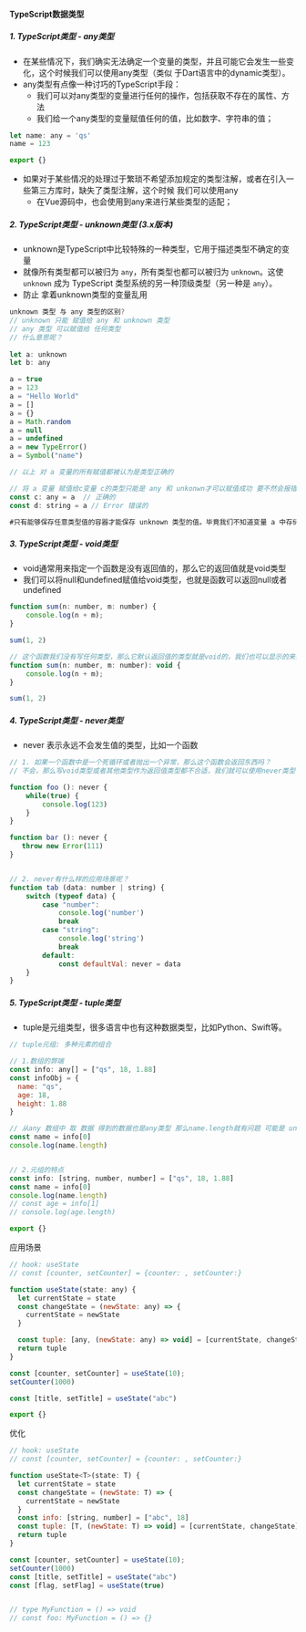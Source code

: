 ####  TypeScript数据类型

##### 1.  TypeScript类型 - any类型 

* 在某些情况下，我们确实无法确定一个变量的类型，并且可能它会发生一些变化，这个时候我们可以使用any类型（类似 于Dart语言中的dynamic类型）。 
* any类型有点像一种讨巧的TypeScript手段：
  * 我们可以对any类型的变量进行任何的操作，包括获取不存在的属性、方法
  * 我们给一个any类型的变量赋值任何的值，比如数字、字符串的值； 

```js
let name: any = 'qs'
name = 123

export {}
```

* 如果对于某些情况的处理过于繁琐不希望添加规定的类型注解，或者在引入一些第三方库时，缺失了类型注解，这个时候 我们可以使用any
  * 在Vue源码中，也会使用到any来进行某些类型的适配； 



##### 2.  TypeScript类型 - unknown类型 (3.x版本)

*  unknown是TypeScript中比较特殊的一种类型，它用于描述类型不确定的变量
*  就像所有类型都可以被归为 `any`，所有类型也都可以被归为 `unknown`。这使 `unknown` 成为 TypeScript 类型系统的另一种顶级类型（另一种是 `any`）。 
*  防止 拿着unknown类型的变量乱用

```js
unknown 类型 与 any 类型的区别?
// unknown 只能 赋值给 any 和 unknown 类型
// any 类型 可以赋值给 任何类型
// 什么意思呢？
    
let a: unknown
let b: any

a = true
a = 123
a = "Hello World"
a = []
a = {}
a = Math.random
a = null
a = undefined
a = new TypeError()
a = Symbol("name")

// 以上 对 a 变量的所有赋值都被认为是类型正确的

// 将 a 变量 赋值给c变量 c的类型只能是 any 和 unkonwn才可以赋值成功 要不然会报错
const c: any = a  // 正确的
const d: string = a // Error 错误的

#只有能够保存任意类型值的容器才能保存 unknown 类型的值。毕竟我们不知道变量 a 中存储了什么类型的值
```



##### 3. TypeScript类型 - void类型 

*  void通常用来指定一个函数是没有返回值的，那么它的返回值就是void类型 
*  我们可以将null和undefined赋值给void类型，也就是函数可以返回null或者undefined 

```js
function sum(n: number, m: number) {
    console.log(n + m);
}

sum(1, 2)

// 这个函数我们没有写任何类型，那么它默认返回值的类型就是void的，我们也可以显示的来指定返回值是void
function sum(n: number, m: number): void {
    console.log(n + m);
}

sum(1, 2)
```



##### 4. TypeScript类型 - never类型 

*  never 表示永远不会发生值的类型，比如一个函数 

```js
// 1. 如果一个函数中是一个死循环或者抛出一个异常，那么这个函数会返回东西吗？
// 不会，那么写void类型或者其他类型作为返回值类型都不合适，我们就可以使用never类型

function foo (): never {
    while(true) {
        console.log(123)
    }
}

function bar (): never {
   throw new Error(111)
}


// 2. never有什么样的应用场景呢？
function tab (data: number | string) {
    switch (typeof data) {
        case "number":
            console.log('number')
            break
        case "string":
            console.log('string')
            break
        default:
            const defaultVal: never = data
    }
}
```

##### 5.  TypeScript类型 - tuple类型 

*  tuple是元组类型，很多语言中也有这种数据类型，比如Python、Swift等。 

```js
// tuple元组: 多种元素的组合

// 1.数组的弊端
const info: any[] = ["qs", 18, 1.88]
const infoObj = {
  name: "qs",
  age: 18,
  height: 1.88
}

// 从any 数组中 取 数据 得到的数据也是any类型 那么name.length就有问题 可能是 undefined null
const name = info[0]
console.log(name.length)


// 2.元组的特点
const info: [string, number, number] = ["qs", 18, 1.88]
const name = info[0]
console.log(name.length)
// const age = info[1]
// console.log(age.length)

export {}

```



应用场景

```js
// hook: useState
// const [counter, setCounter] = {counter: , setCounter:}

function useState(state: any) {
  let currentState = state
  const changeState = (newState: any) => {
    currentState = newState
  }

  const tuple: [any, (newState: any) => void] = [currentState, changeState]
  return tuple
}

const [counter, setCounter] = useState(10);
setCounter(1000)

const [title, setTitle] = useState("abc")

export {}

```



优化

```js
// hook: useState
// const [counter, setCounter] = {counter: , setCounter:}

function useState<T>(state: T) {
  let currentState = state
  const changeState = (newState: T) => {
    currentState = newState
  }
  const info: [string, number] = ["abc", 18]
  const tuple: [T, (newState: T) => void] = [currentState, changeState]
  return tuple
}

const [counter, setCounter] = useState(10);
setCounter(1000)
const [title, setTitle] = useState("abc")
const [flag, setFlag] = useState(true)


// type MyFunction = () => void
// const foo: MyFunction = () => {}


```


